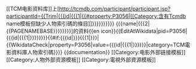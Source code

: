 [[TCM电影资料库]]上[http://tcmdb.com/participant/participant.jsp?participantId={{Trim|{{{id|{{{1|{{#property:P3056|[[Category:含有Tcmdb name模板但缺少人物索引碼的條目]]}}}}}}}}}} {{{name|{{{2|{{PAGENAMEBASE}}}}}}}}]的资料{{en icon}}<includeonly>{{EditAtWikidata|pid=P3056|{{{id|{{{1|}}}}}}}}{{#if:{{{id|}}}{{{1|}}}|{{WikidataCheck|property=P3056|value={{{id|{{{1|}}}}}}|category=TCM電影資料庫人物索引碼}}}}</includeonly><noinclude>
{{documentation}}
[[Category:电影外部链接模板]]
[[Category:人物外部资源模板]]
[[Category:電視外部資源模板]]
</noinclude>